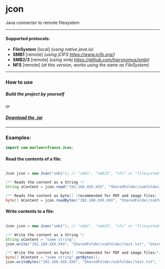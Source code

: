 # jcon
Java connector to remote filesystem
****
#### Supported protocols:
- **FileSystem** [local] *(using native java.io)*
- **SMB1** [remote] *(using jCIFS <https://www.jcifs.org/>)*
- **SMB2/3** [remote] *(using smbj <https://github.com/hierynomus/smbj>)*
- **NFS** [remote] *(at this version, works using the same as FileSystem)*

****
### How to use
##### Build the project by yourself

or 

##### [Download the .jar](https://github.com/marlonrcfranco/jcon/blob/master/target/jcon.jar?raw=true)

****

### Examples:
```java
import com.marlonrcfranco.Jcon;
```

#### Read the contents of a file:
```java

Jcon jcon = new Jcon("smb1"); // "smb1", "smb23", "nfs" or "filesystem"

/** Reads the content as a String */
String sContent = jcon.read("192.168.XXX.XXX", "SharedFolder/subfolder/test.txt", "Username", "Password");

/** Reads the content as byte[] (recommended for PDF and image files) */
byte[] bContent = jcon.readBytes("192.168.XXX.XXX", "SharedFolder/subfolder/test.txt", "Username", "Password");
```

#### Write contents to a file:
```java

Jcon jcon = new Jcon("smb1"); // "smb1", "smb23", "nfs" or "filesystem"

/** Write the content as a String */
String sContent = "some string";
jcon.write("192.168.XXX.XXX", "SharedFolder/subfolder/test.txt", "Username", "Password",sContent);

/** Write the content as byte[] (recommended for PDF and image files)*/
byte[] bContent = "some string".getBytes();
jcon.writeBytes("192.168.XXX.XXX", "SharedFolder/subfolder/test.txt", "Username", "Password",bContent);

```
